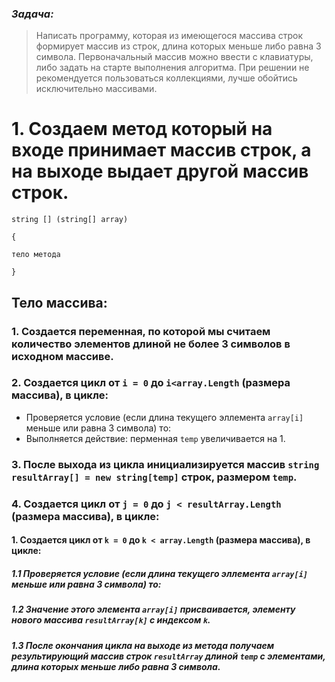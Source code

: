 ### ***Задача:***
> Написать программу, которая из имеющегося массива строк формирует массив из строк, длина которых меньше либо равна 3 символа. Первоначальный массив можно ввести с клавиатуры, либо задать на старте выполнения алгоритма. При решении не рекомендуется пользоваться коллекциями, лучше обойтись исключительно массивами.

# **1. Создаем метод который на входе принимает массив строк, а на выходе выдает другой массив строк.**

`string [] (string[] array)`

`{`

    тело метода
`}`

## Тело массива: ##

### 1. Создается переменная, по которой мы считаем количество элементов длиной не более 3 символов в исходном массиве.

### 2. Создается цикл от `i = 0` до `i<array.Length` (размера массива), в цикле:
*  Проверяется условие (если длина текущего эллемента `array[i]` меньше или равна 3 символа) то:
* Выполняется действие: перменная `temp` увеличивается на 1.

### 3. После выхода из цикла инициализируется массив `string resultArray[] = new string[temp]` строк, размером `temp`.

### 4. Создается цикл от `j = 0` до `j < resultArray.Length` (размера массива), в цикле:

#### 1. Создается цикл от `k = 0` до `k < array.Length` (размера массива), в цикле: ####

##### 1.1 Проверяется условие (если длина текущего эллемента `array[i]` меньше или равна 3 символа) то: #####

##### 1.2 Значение этого элемента `array[i]` присваивается, элементу нового массива `resultArray[k]` с индексом `k`.

##### 1.3 После окончания цикла на выходе из метода получаем результирующий массив строк `resultArray` длиной `temp` с элементами, длина которых меньше либо равна 3 символа. #####





